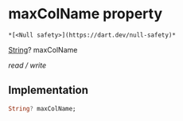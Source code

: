 


# maxColName property




    *[<Null safety>](https://dart.dev/null-safety)*


[String](https://api.flutter.dev/flutter/dart-core/String-class.html)? maxColName
  
_read / write_






## Implementation

```dart
String? maxColName;


```







